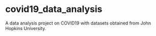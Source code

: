 # covid19_data_analysis
A data analysis project on COVID19 with datasets obtained from John Hopkins University. 
